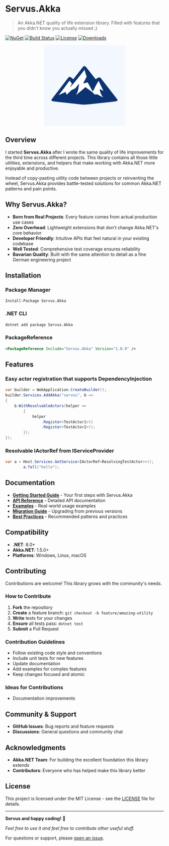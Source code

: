 # Servus.Akka

> An Akka.NET quality of life extension library. Filled with features that you didn't know you actually missed ;)

[![NuGet](https://img.shields.io/nuget/v/Servus.Akka.svg)](https://www.nuget.org/packages/Servus.Akka/)
[![Build Status](https://img.shields.io/github/actions/workflow/status/Bavaria-Black/servus.akka/build-and-release.yml?branch=main)](https://github.com/Bavaria-Black/servus.akka/actions)
[![License](https://img.shields.io/github/license/Bavaria-Black/servus.akka)](LICENSE)
[![Downloads](https://img.shields.io/nuget/dt/Servus.Akka.svg)](https://www.nuget.org/packages/Servus.Akka/)

<p align="center">
     <img width="256" height="256" src="logo.svg" alt="servus.akka logo">
</p>

## Overview

I started **Servus.Akka** after I wrote the same quality of life improvements for the third time across different projects. This library contains all those little utilities, extensions, and helpers that make working with Akka.NET more enjoyable and productive.

Instead of copy-pasting utility code between projects or reinventing the wheel, Servus.Akka provides battle-tested solutions for common Akka.NET patterns and pain points.

## Why Servus.Akka?

- **Born from Real Projects**: Every feature comes from actual production use cases
- **Zero Overhead**: Lightweight extensions that don't change Akka.NET's core behavior
- **Developer Friendly**: Intuitive APIs that feel natural in your existing codebase
- **Well Tested**: Comprehensive test coverage ensures reliability
- **Bavarian Quality**: Built with the same attention to detail as a fine German engineering project

## Installation

### Package Manager
```
Install-Package Servus.Akka
```

### .NET CLI
```bash
dotnet add package Servus.Akka
```

### PackageReference
```xml
<PackageReference Include="Servus.Akka" Version="1.0.0" />
```

## Features

### Easy actor registration that supports DependencyInjection

```csharp
var builder = WebApplication.CreateBuilder();
builder.Services.AddAkka("servus", b =>
{
    b.WithResolvableActors(helper =>
        {
            helper
                .Register<TestActor1>()
                .Register<TestActor2>();
        });
});
```

### Resolvable IActorRef<T> from IServiceProvider
```csharp
var a = Host.Services.GetService<IActorRef<ResolvingTestActor>>();
        a.Tell("hello");
```

##


## Documentation

- **[Getting Started Guide](docs/getting-started.md)** - Your first steps with Servus.Akka
- **[API Reference](docs/api-reference.md)** - Detailed API documentation  
- **[Examples](docs/examples/)** - Real-world usage examples
- **[Migration Guide](docs/migration.md)** - Upgrading from previous versions
- **[Best Practices](docs/best-practices.md)** - Recommended patterns and practices

## Compatibility

- **.NET**: 8.0+
- **Akka.NET**: 1.5.0+
- **Platforms**: Windows, Linux, macOS

## Contributing

Contributions are welcome! This library grows with the community's needs.

### How to Contribute

1. **Fork** the repository
2. **Create** a feature branch: `git checkout -b feature/amazing-utility`
3. **Write** tests for your changes
4. **Ensure** all tests pass: `dotnet test`
5. **Submit** a Pull Request

### Contribution Guidelines

- Follow existing code style and conventions
- Include unit tests for new features
- Update documentation
- Add examples for complex features
- Keep changes focused and atomic

### Ideas for Contributions

- Documentation improvements

## Community & Support

- **GitHub Issues**: Bug reports and feature requests
- **Discussions**: General questions and community chat

## Acknowledgments

- **Akka.NET Team**: For building the excellent foundation this library extends
- **Contributors**: Everyone who has helped make this library better

## License

This project is licensed under the MIT License - see the [LICENSE](LICENSE) file for details.

---

**Servus and happy coding!** 🥨

*Feel free to use it and feel free to contribute other useful stuff.*

For questions or support, please [open an issue](https://github.com/Bavaria-Black/servus.akka/issues).
